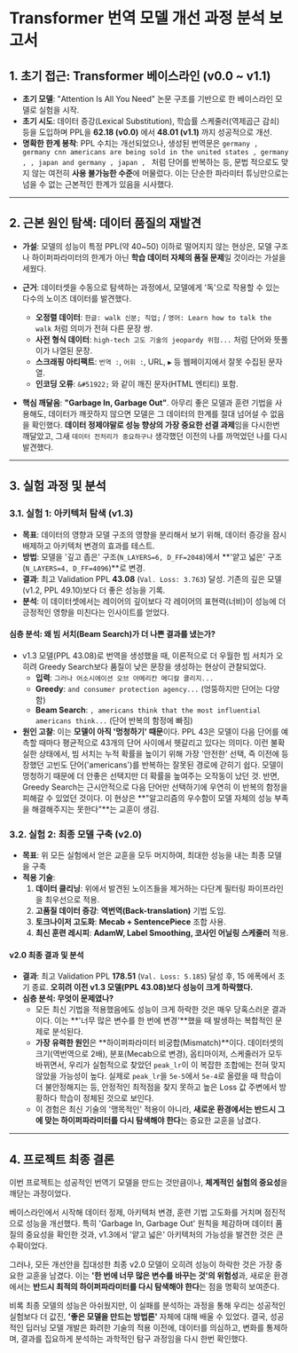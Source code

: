 # Transformer 번역 모델 개선 과정 분석 보고서

## 1. 초기 접근: Transformer 베이스라인 (v0.0 ~ v1.1)
- **초기 모델**: "Attention Is All You Need" 논문 구조를 기반으로 한 베이스라인 모델로 실험을 시작.
- **초기 시도**: 데이터 증강(Lexical Substitution), 학습률 스케줄러(역제곱근 감쇠) 등을 도입하며 PPL을 **62.18 (v0.0)** 에서 **48.01 (v1.1)** 까지 성공적으로 개선.
- **명확한 한계 봉착**: PPL 수치는 개선되었으나, 생성된 번역문은 `germany , germany cnn americans are being sold in the united states , germany , , japan and germany , japan , ` 처럼 단어를 반복하는 등, 문법 적으로도 맞지 않는 여전히 **사용 불가능한 수준**에 머물렀다. 이는 단순한 파라미터 튜닝만으로는 넘을 수 없는 근본적인 한계가 있음을 시사했다.

---

## 2. 근본 원인 탐색: 데이터 품질의 재발견

- **가설**: 모델의 성능이 특정 PPL(약 40~50) 이하로 떨어지지 않는 현상은, 모델 구조나 하이퍼파라미터의 한계가 아닌 **학습 데이터 자체의 품질 문제**일 것이라는 가설을 세웠다.
- **근거**: 데이터셋을 수동으로 탐색하는 과정에서, 모델에게 '독'으로 작용할 수 있는 다수의 노이즈 데이터를 발견했다.
    - **오정렬 데이터**: `한글: walk 신분; 직업;` / `영어: Learn how to talk the walk` 처럼 의미가 전혀 다른 문장 쌍.
    - **사전 형식 데이터**: `high-tech 고도 기술의 jeopardy 위험...` 처럼 단어와 뜻풀이가 나열된 문장.
    - **스크래핑 아티팩트**: `번역 :`, `어휘 :`, URL, `▶` 등 웹페이지에서 잘못 수집된 문자열.
    - **인코딩 오류**: `&#51922;` 와 같이 깨진 문자(HTML 엔티티) 포함.

- **핵심 깨달음**: **"Garbage In, Garbage Out"**. 아무리 좋은 모델과 훈련 기법을 사용해도, 데이터가 깨끗하지 않으면 모델은 그 데이터의 한계를 절대 넘어설 수 없음을 확인했다. **데이터 정제야말로 성능 향상의 가장 중요한 선결 과제**임을 다시한번 깨달았고, 그새 `데이터 전처리가 중요하구나` 생각했던 이전의 나를 까먹었던 나를 다시 발견했다.

---

## 3. 실험 과정 및 분석

### 3.1. 실험 1: 아키텍처 탐색 (v1.3)
- **목표**: 데이터의 영향과 모델 구조의 영향을 분리해서 보기 위해, 데이터 증강을 잠시 배제하고 아키텍처 변경의 효과를 테스트.
- **방법**: 모델을 '깊고 좁은' 구조(`N_LAYERS=6, D_FF=2048`)에서 **'얕고 넓은' 구조(`N_LAYERS=4, D_FF=4096`)**로 변경.
- **결과**: 최고 Validation PPL **43.08** (`Val. Loss: 3.763`) 달성. 기존의 깊은 모델(v1.2, PPL 49.10)보다 더 좋은 성능을 기록.
- **분석**: 이 데이터셋에서는 레이어의 깊이보다 각 레이어의 표현력(너비)이 성능에 더 긍정적인 영향을 미친다는 인사이트를 얻었다.

#### 심층 분석: 왜 빔 서치(Beam Search)가 더 나쁜 결과를 냈는가?
- v1.3 모델(PPL 43.08)로 번역을 생성했을 때, 이론적으로 더 우월한 빔 서치가 오히려 Greedy Search보다 품질이 낮은 문장을 생성하는 현상이 관찰되었다.
    - **입력**: `그러나 어소시에이션 오브 아메리칸 메디칼 콜리지...`
    - **Greedy**: `and consumer protection agency...` (엉뚱하지만 단어는 다양함)
    - **Beam Search**: `, americans think that the most influential americans think...` (단어 반복의 함정에 빠짐)
- **원인 고찰**: 이는 **모델이 아직 '멍청하기' 때문**이다. PPL 43은 모델이 다음 단어를 예측할 때마다 평균적으로 43개의 단어 사이에서 헷갈리고 있다는 의미다. 이런 불확실한 상태에서, 빔 서치는 누적 확률을 높이기 위해 가장 '안전한' 선택, 즉 이전에 등장했던 고빈도 단어('americans')를 반복하는 잘못된 경로에 갇히기 쉽다. 모델이 멍청하기 때문에 더 안좋은 선택지만 더 확률을 높여주는 오작동이 났던 것. 반면, Greedy Search는 근시안적으로 다음 단어만 선택하기에 우연히 이 반복의 함정을 피해갈 수 있었던 것이다. 이 현상은 **"알고리즘의 우수함이 모델 자체의 성능 부족을 해결해주지는 못한다"**는 교훈이 생김.

### 3.2. 실험 2: 최종 모델 구축 (v2.0)
- **목표**: 위 모든 실험에서 얻은 교훈을 모두 머지하여, 최대한 성능을 내는 최종 모델을 구축
- **적용 기술**: 
    1.  **데이터 클리닝**: 위에서 발견된 노이즈들을 제거하는 다단계 필터링 파이프라인을 최우선으로 적용.
    2.  **고품질 데이터 증강**: **역번역(Back-translation)** 기법 도입.
    3.  **토크나이저 고도화**: **Mecab + SentencePiece** 조합 사용.
    4.  **최신 훈련 레시피**: **AdamW, Label Smoothing, 코사인 어닐링 스케줄러** 적용.

#### **v2.0 최종 결과 및 분석**
- **결과**: 최고 Validation PPL **178.51** (`Val. Loss: 5.185`) 달성 후, 15 에폭에서 조기 종료. **오히려 이전 v1.3 모델(PPL 43.08)보다 성능이 크게 하락했다.**
- **심층 분석: 무엇이 문제였나?**
    - 모든 최신 기법을 적용했음에도 성능이 크게 하락한 것은 매우 당혹스러운 결과이다. 이는 **'너무 많은 변수를 한 번에 변경'**했을 때 발생하는 복합적인 문제로 분석된다.
    - **가장 유력한 원인**은 **하이퍼파라미터 비궁합(Mismatch)**이다. 데이터셋의 크기(역번역으로 2배), 분포(Mecab으로 변경), 옵티마이저, 스케줄러가 모두 바뀌면서, 우리가 실험적으로 찾았던 `peak_lr`이 이 복잡한 조합에는 전혀 맞지 않았을 가능성이 높다. 실제로 `peak_lr`을 `5e-5`에서 `5e-4`로 올렸을 때 학습이 더 불안정해지는 등, 안정적인 최적점을 찾지 못하고 높은 Loss 값 주변에서 방황하다 학습이 정체된 것으로 보인다.
    - 이 경험은 최신 기술의 '맹목적인' 적용이 아니라, **새로운 환경에서는 반드시 그에 맞는 하이퍼파라미터를 다시 탐색해야 한다**는 중요한 교훈을 남겼다.

---

## 4. 프로젝트 최종 결론

이번 프로젝트는 성공적인 번역기 모델을 만드는 것만큼이나, **체계적인 실험의 중요성**을 깨닫는 과정이었다.

베이스라인에서 시작해 데이터 정제, 아키텍처 변경, 훈련 기법 고도화를 거치며 점진적으로 성능을 개선했다. 특히 'Garbage In, Garbage Out' 원칙을 체감하며 데이터 품질의 중요성을 확인한 것과, v1.3에서 '얕고 넓은' 아키텍처의 가능성을 발견한 것은 큰 수확이었다.

그러나, 모든 개선안을 집대성한 최종 v2.0 모델이 오히려 성능이 하락한 것은 가장 중요한 교훈을 남겼다. 이는 **'한 번에 너무 많은 변수를 바꾸는 것'의 위험성**과, 새로운 환경에서는 **반드시 최적의 하이퍼파라미터를 다시 탐색해야 한다**는 점을 명확히 보여준다. 

비록 최종 모델의 성능은 아쉬웠지만, 이 실패를 분석하는 과정을 통해 우리는 성공적인 실험보다 더 값진, **'좋은 모델을 만드는 방법론'** 자체에 대해 배울 수 있었다. 결국, 성공적인 딥러닝 모델 개발은 화려한 기술의 적용 이전에, 데이터를 의심하고, 변화를 통제하며, 결과를 집요하게 분석하는 과학적인 탐구 과정임을 다시 한번 확인했다.
